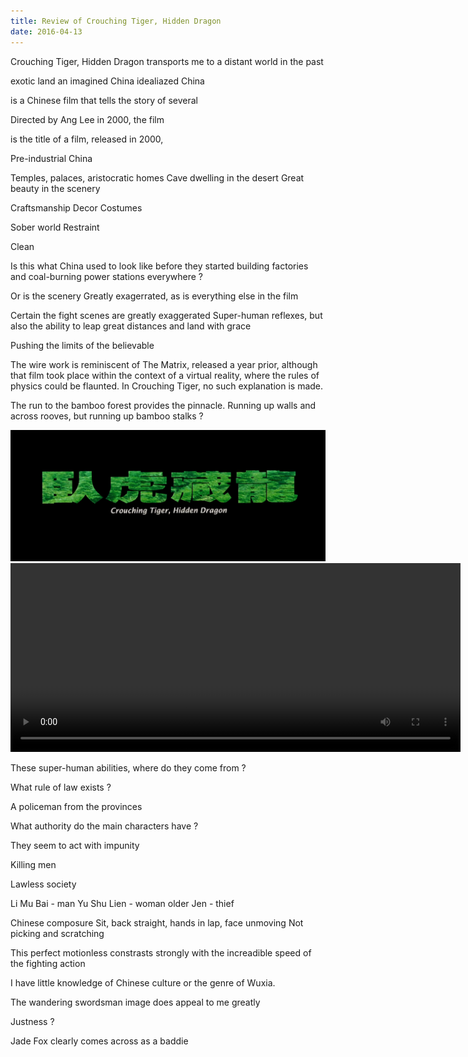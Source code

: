 ```yaml
---
title: Review of Crouching Tiger, Hidden Dragon
date: 2016-04-13
---
```


Crouching Tiger, Hidden Dragon transports me to a distant world in the past

exotic land
an imagined China
idealiazed China




is a Chinese film that tells the story of several   




Directed by Ang Lee in 2000, the film 


is the title of a film, released in 2000, 


Pre-industrial China

Temples, palaces, aristocratic homes
Cave dwelling in the desert 
Great beauty in the scenery

Craftsmanship
Decor
Costumes

Sober world
Restraint

Clean

Is this what China used to look like before they started building factories and coal-burning power stations everywhere ?


Or is the scenery Greatly exagerrated, as is everything else in the film

Certain the fight scenes are greatly exaggerated
Super-human reflexes, but also the ability to leap great distances and land with grace

Pushing the limits of the believable

The wire work is reminiscent of The Matrix, released a year prior, although that film took place within the context of a virtual reality, where the rules of physics could be flaunted.  In Crouching Tiger, no such explanation is made.

The run to the bamboo forest provides the pinnacle.
Running up walls and across rooves, but running up bamboo stalks ?

<img src="/images/review-of-crouching-tiger-hidden-dragon/vlcsnap-2016-04-13-13h07m32s888.png">


<video width="720" height="302" controls>
  <source src="/images/review-of-crouching-tiger-hidden-dragon/fighting-in-the-bamboo-forest.mp4" type="video/mp4">
</video>


These super-human abilities, where do they come from ?


What rule of law exists ?

A policeman from the provinces

What authority do the main characters have ?

They seem to act with impunity

Killing men

Lawless society


Li Mu Bai  - man
Yu Shu Lien - woman older
Jen - thief


Chinese composure 
Sit, back straight, hands in lap, face unmoving
Not picking and scratching

This perfect motionless constrasts strongly with the increadible speed of the fighting action


I have little knowledge of Chinese culture or the genre of Wuxia.

The wandering swordsman image does appeal to me greatly

Justness ?

Jade Fox clearly comes across as a baddie 







